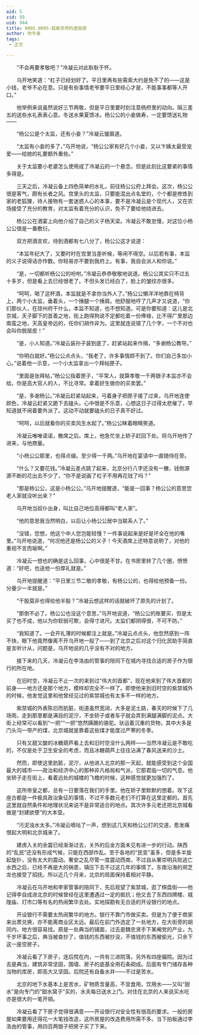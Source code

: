 ```yaml
---
aid: 5
zid: 95
uid: 944
title: 0005.0095-孤悬京师的虚弱感
author: 吹牛者
tags: 
 - 正文

---
```




　　“不会再要孝敬吧？”冷凝云对此耿耿于怀。

　　乌开地笑道：“杠子已经划好了。平日里再有些需索大约是免不了的——这是小钱，老爷不必在意。只是有些事情老爷要平日里经心才是，不能事事都等人开口。”

　　他举例来说虽然说好三节两敬，但是平日里要时刻注意杨府里的动向。隔三差五的送些水礼表表心意。冬送水果夏馈冰。杨公公的小妾做寿，一定要馈送礼物——

　　“杨公公是个太监，还有小妾？”冷凝云皱眉道。

　　“太监有小妾的多了，”乌开地说，“杨公公家有好几个小妾，又以卞姨太最受宠爱——给她的礼要额外重些。”

　　关于太监要小老婆怎么使用成了冷凝云的一个悬念。但是此刻比这要紧的事情多得是。

　　三天之后，冷凝云备上四色简单的水礼，前往杨公公府上拜会。这次，杨公公很是客气，颇有长者之风。宫里头的太监，只要能混出点名堂的，个个都是修炼到家的老狐狸，待人接物有一套迷惑人心的本事，要不是冷凝云是个现代人，又在农场接受了充分的教育，对太监有着充分的认识，免不了要给他绕进去。

　　杨公公在酒宴上向他介绍了自己的义子杨天梁。冷凝云不敢怠慢，对这位小杨公公很是一番敷衍。

　　双方把酒言欢，待到酒都有七八分了，杨公公这才说道：

　　“本监年纪大了，又要时时在宫里当差听候，等闲不得空。以后若有事，本监的义子说得话亦作数。你轻易亦不要到我府上。有事，我自会派人和你说。”

　　“是，一切都听杨公公的吩咐。”冷凝云恭恭敬敬地说道。杨公公其实只不过五十多岁，但是看上去已经很老了。不但头发已经白了，脸上的皱纹亦很多。

　　“呵呵，喝了这杯酒，本监就是不拿你当外人了。”杨公公懒洋洋地靠在椅背上，两个小太监，垂着头，一个捶腿一个捶肩。他舒服地哼了几声才又说道，“你们那伙人，在琼州府干什么，本监不知道，也不想知道。可是你要知道：这儿是北京城，天子脚下的首善之地，街上跑得狗说不定都吃着一份俸禄，比不得广里那边南蛮之地，天高皇帝远的，任你们胡作非为。这里就连说错了几个字，一个不对也会叫你脱层皮！”

　　“是，小人知道。”冷凝云装孙子装到底了，赶紧站起来作揖，“多谢杨公教导。”

　　“你明白就好。”杨公公点点头，“我老了，许多事情顾不到了。你们自己多加小心。”说着他一示意，一个小太监拿出一个拜帖匣子。

　　“里面是张拜帖，”杨公公指着匣子，“平常人，就算孝敬一千两银子本监亦不会给。你是高大官人的人，不比寻常。拿着好生做你的买卖罢。”

　　“是，多谢杨公。”冷凝云赶紧站起来，弓着身子把匣子接了过来，乌开地连使颜色，冷凝云赶紧又跪下去磕头。心中很是不乐意，心想这日子过得太悲催了，早知道就不闹着要外派了。这动不动就要磕头的日子真不好过。

　　“呵呵，以后就看你的买卖风生水起了。”杨公公眯着眼睛笑道。

　　冷凝云唯唯诺诺，散席之后。席上，他急忙坐上轿子赶回下处。将乌开地传了进来，与他商量。

　　“小杨公公那里，也得点缀。至少得一千两。”乌开地在宴请中一直随侍在旁。

　　“什么？又要花钱。”冷凝云差点跳了起来，北京分行八字还没有一撇，钱倒源源不断的花出去不少了，“你不是说画了杠子不用再花钱了吗？”

　　“那是杨公公，这是小杨公公。”乌开地提醒道，“能是一回事？杨公公的意思您老人家就没听出来？”

　　乌开地当奴仆出身，叫比自己地位高得都叫“老人家”。

　　“他的意思我当然明白，以后让小杨公公居中当联系人了。”

　　“没错，您想，他这个中人您岂能轻慢？一件事说起来是好是坏全在他的嘴里。”乌开地说道，“何况他还是杨公公的义子！今天酒席上还特意说明了，对他的重视不言而喻啊。”

　　冷凝云一想也的确是这么回事，心中很是不甘。在书房里转了几个圈，愤愤道：“好吧，也送他一份厚礼就是。”

　　乌开地提醒道：“平日里三节二敬的孝敬，有杨公公的，也得给他预备一份。分量少一半就是。”

　　“干股莫非也得给他半股？”冷凝云想这样的话就破坏了原先的计划了。

　　“那倒不必了。杨公公也没这个意思，”乌开地说道，“杨公公的账要买，但是太买了也不成，他以为你软弱可欺，会得寸进尺。太监们都阴得很，不可不防。”

　　“我知道了。一会开礼薄的时候都注上就是。”冷凝云点点头，他忽然感到一阵不快，眼下他竟然像离不开乌开地一般了——到了北京之后对这个归化民助手简直是言听计从，问题是，乌开地说的几乎没有不对的地方。

　　接下来的几天，冷凝云在李洛由的管事的陪同下在城内寻找合适的房子作为银行的所在地。

　　在旧时空，冷凝云不止一次的来到过“伟大的首都”，现在他来到了伟大首都的前身——地方还是那个地方，模样却完全不一样了。即使他来到旧时空的紫禁城外的时候，他发觉这里和他曾经见过的紫禁城也有太多不一样的地方。

　　紫禁城的外表陈旧而肮脏，街道虽然宽阔，大多是泥土路，春天的时候下了几场雨，走到那里都是满目的泥泞，不坐轿子或者车子就会弄到满腿满脚的泥点。大街上经常可以看到“一把”“一把”悠然蹒跚的骆驼。驮运着沉重的货物，其中大多是门头沟一带产的煤，北京城就是靠着这些煤才能度过严寒的冬季。

　　只有又甜又酸的冰糖葫芦看上去和旧时空没什么两样——当然冷凝云是不敢吃的，不仅是处于卫生安全的考虑，而且冰糖葫芦上往往沾满了春风送来的沙土。

　　然而，即使这里肮脏，泥泞，从他进入北京的那一天起，就能感受到这个全国最大的城市——政治和经济中心的那种非凡格局和气派，它那君临一切的气息。他坐轿子走在街上，看着远处的城楼的飞檐的时候，这种感觉就更加强烈了。

　　这所帝皇之都，总有一日要落在我们的手里。他在轿子里默默的想着。攻下这座古都是一件极具政治象征的事情，不过不多数元老们不打算在这里定都的。首先这里就自然条件和地理状况来说不是非常适合的地点。其次许多元老还把北京城看做是“封建欲孽”的大本营。

　　“污泥浊水太多。”冷凝云嘀咕了一声，想到这几天和杨公公打的交道，愈发痛恨起大明和北京城来了。

　　建虏入关的余震已经渐渐过去，关外的后金方面未见有进一步的行动。陕西的“乱民”还没有形成气候，只能在西部作乱。至于各地的“民变”虽多，但是多半旋起旋扑，没有太大的震动。奢安之乱尽管一度震动西南，不过自从奢崇明兵败逃亡水西之后，已经不再是大的祸患，镇压下去不过这几年的事情了。东南沿海的郑芝龙也接受了招抚。所以近几个月来，北京的局面保持着相对平静。

　　冷凝云在乌开地和李家管事的陪同下，先后观望了紫禁城，逛了棋盘街——他记得李自成进北京的时候曾经在这里遭遇过一定的抵抗；他又去了东西四牌楼、城隍庙、灯市口等有名的热闹繁华去处。实地探勘有无合适的开设银行的地点。

　　开设银行不需要太热闹繁华的地方。银行不靠门市做买卖。但是为了便于商家来出票兑换，亦不能离商业区太远。最后在前门外选定了一处地方，在大街旁的胡同内，地方很容易找。原是一处典当的铺面，过去是魏忠贤手下某阉党的产业，九千岁坏事之后，典当被查抄了，值钱的东西被抄没，不值钱的东西被偷光，只余下这一座空房子。

　　冷凝云看了下房子，连后院在内，一共有三进院落，另外有四座偏院。因为过去是典当，建筑非常坚固，围墙、房子的底基全用石条砌成。后面有专门储存各种当物的库房，即高大又坚固。后院还有自备水井——不过是苦水。

　　北京的地下水基本上是苦水，矿物质含量高，不宜食用。饮用水——又叫“甜水”是向专门的“甜水窝子”买的，水夫每日送水上门。对住在北京的人来说买水吃亦是很大的一笔开销。

　　冷凝云看了下房子觉得很满意——开设银行对安全性有很高的要求。一般的房屋如果要用还得花一大笔钱改造，这所房屋的改造费用所需不多。当下拍板通过李洛由的管事，用四百两银子把房子买了下来。


